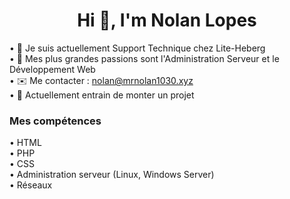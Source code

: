 <h1 align="center">Hi 👋, I'm Nolan Lopes</h1>



• 🔭 Je suis actuellement Support Technique chez Lite-Heberg
<br/>
• 👀 Mes plus grandes passions sont l'Administration Serveur et le Développement Web
<br/>
• ✉️ Me contacter : nolan@mrnolan1030.xyz
<br/>
• 🚧 Actuellement entrain de monter un projet

<h3 align="left">Mes compétences</h3>
• HTML
<br/>
• PHP
<br/>
• CSS
<br/>
• Administration serveur (Linux, Windows Server)
<br/>
• Réseaux
